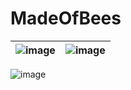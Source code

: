 # MadeOfBees
| ![image](https://github-readme-stats.vercel.app/api/top-langs/?username=MadeOfBees)  | ![image](https://github-readme-stats.vercel.app/api?username=MadeOfBees)
| ------------- | ------------- |
![image](https://github-profile-summary-cards.vercel.app/api/cards/profile-details?username=MadeOfBees&theme=vue)
